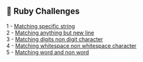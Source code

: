 ## 🎯 Ruby Challenges

1 - [Matching specific string](https://github.com/danipishinin/HackerRank/blob/main/regex/matching-specific-string.md) </br >
2 - [Matching anything but new line](https://github.com/danipishinin/HackerRank/blob/main/regex/matching-anything-but-new-line.md) </br >
3 - [Matching digits non digit character](https://github.com/danipishinin/HackerRank/blob/main/regex/matching-digits-non-digit-character.md) </br >
4 - [Matching whitespace non whitespace character](https://github.com/danipishinin/HackerRank/blob/main/regex/matching-whitespace-non-whitespace-character.md) </br >
5 - [Matching word and non word](https://github.com/danipishinin/HackerRank/blob/main/regex/matching-word-non-word.md) </br >
